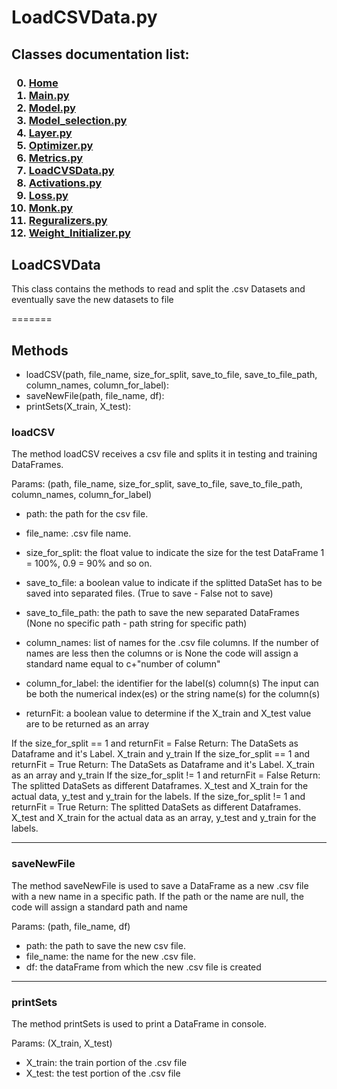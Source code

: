 # LoadCSVData.py


<p>
<h2>
Classes documentation list:
</h2>
<h3>

0. <a href="https://giacomo-antonioli.github.io/Machine_Learning_Project/"> Home </a>
1. [Main.py](./docs/mainDoc.md) 
2. [Model.py](./docs/ModelDoc.md)
3. [Model_selection.py](./docs/model_selectionDoc.md)
4. [Layer.py](./docs/layerDoc.md)
5. [Optimizer.py](./docs/OptimizersDoc.md)
6. [Metrics.py](./docs/metricsDoc.md)
7. [LoadCVSData.py](./docs/loadCSVDataDoc.md)
8. [Activations.py](./docs/activations.md)
9. [Loss.py](./docs/loss.md)
10. [Monk.py](./docs/monk.md)
11. [Reguralizers.py](./docs/reguralizers.md)
12. [Weight_Initializer.py](./docs/weightInizializer.md)

</h3>

</p>

## LoadCSVData

 This class contains the methods to read and split the .csv Datasets and eventually save the new datasets to file
        
=======

<h2> Methods </h2>

- loadCSV(path, file_name, size_for_split, save_to_file, save_to_file_path, column_names, column_for_label):
- saveNewFile(path, file_name, df):
- printSets(X_train, X_test):


<h3>loadCSV</h3>
<p>
The method loadCSV receives a csv file and splits it in testing and training DataFrames.

Params: (path, file_name, size_for_split, save_to_file, save_to_file_path, column_names, column_for_label)

- path: the path for the csv file.
- file_name: .csv file name.
- size_for_split: the float value to indicate the size for the test DataFrame 1 = 100%, 0.9 = 90% and so on.

- save_to_file: a boolean value to indicate if the splitted DataSet has to be saved into separated files. (True to save - False not to save)
- save_to_file_path: the path to save the new separated DataFrames (None no specific path - path string for specific path)  
- column_names: list of names for the .csv file columns. 
                    If the number of names are less then the columns or is None the code will assign a standard name equal to c+"number of column"  
- column_for_label: the identifier for the label(s) column(s)
                    The input can be both the numerical index(es) or the string name(s) for the column(s)      
- returnFit: a boolean value to determine if the X_train and X_test value are to be returned as an array
        
If the size_for_split == 1 and returnFit = False
Return: The DataSets as Dataframe and it's Label. X_train and y_train
If the size_for_split == 1 and returnFit = True
Return: The DataSets as Dataframe and it's Label. X_train as an array and y_train
If the size_for_split != 1 and returnFit = False
Return: The splitted DataSets as different Dataframes. X_test and X_train for the actual data, y_test and y_train for the labels.
If the size_for_split != 1 and returnFit = True
Return: The splitted DataSets as different Dataframes. X_test and X_train for the actual data as an array, y_test and y_train for the labels.

</p>

<hr>

<h3>saveNewFile</h3>
<p>
The method saveNewFile is used to save a DataFrame as a new .csv file with a new name in a specific path. 
If the path or the name are null, the code will assign a standard path and name

Params: (path, file_name, df)

- path: the path to save the new csv file.
- file_name: the name for the new .csv file.
- df: the dataFrame from which the new .csv file is created

</p>

<hr>

<h3>printSets</h3>
<p>
The method printSets is used to print a DataFrame in console.

Params: (X_train, X_test)

- X_train: the train portion of the .csv file
- X_test: the test portion of the .csv file

</p>